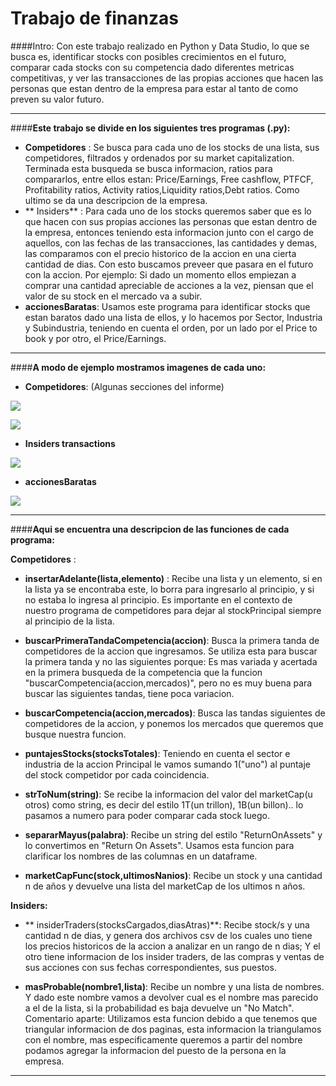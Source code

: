 # Trabajo de finanzas
####Intro:
Con este trabajo realizado en Python y Data Studio, lo que se busca es, identificar stocks con posibles crecimientos en el futuro, comparar cada stocks con su competencia dado diferentes metricas competitivas, y ver las transacciones de las propias acciones que hacen las personas que estan dentro de la empresa para estar al tanto de como preven su valor futuro.

------------

####**Este trabajo se divide en los siguientes tres programas (.py):**

- **Competidores** : Se busca para cada uno de los stocks de una lista, sus competidores, filtrados y ordenados por su market capitalization. Terminada esta busqueda se busca informacion, ratios para compararlos, entre ellos estan: Price/Earnings,  Free cashflow, PTFCF, Profitability ratios, Activity ratios,Liquidity ratios,Debt ratios. Como ultimo se da una descripcion de la empresa.
- ** Insiders** : Para cada uno de los stocks queremos saber que es lo que hacen con sus propias acciones las personas que estan dentro de la empresa, entonces teniendo esta informacion junto con el cargo de aquellos, con las fechas de las transacciones, las cantidades y demas, las comparamos con el precio historico de la accion en una cierta cantidad de dias. Con esto buscamos preveer que pasara en el futuro con la accion. Por ejemplo: Si dado un momento ellos empiezan a comprar una cantidad apreciable de acciones a la vez, piensan que el valor de su stock en el mercado va a subir.
- **accionesBaratas**: Usamos este programa para identificar stocks que estan baratos dado una lista de ellos, y lo hacemos por Sector, Industria y Subindustria, teniendo en cuenta el orden, por un lado por el Price to book y por otro, el Price/Earnings.

------------
####**A modo de ejemplo mostramos imagenes de cada uno:**
- **Competidores**: 
(Algunas secciones del informe)

![](https://i.ibb.co/8bFgtQN/competidores-foto1.png)

![](https://i.ibb.co/ww3PsJP/competidores-foto2.png)


- **Insiders transactions**

![](https://i.ibb.co/p3ww77L/insider-foto1.png)

- **accionesBaratas**

![](https://i.ibb.co/xSSwH6h/accionesbaratas-foto1.png)

------------

####**Aqui se encuentra una descripcion de las funciones de cada programa:**

 **Competidores** :
 
- **insertarAdelante(lista,elemento)** : Recibe una lista y un elemento, si en la lista ya se encontraba este, lo borra para ingresarlo al principio, y si no estaba lo ingresa al principio. Es importante en el contexto de nuestro programa de competidores para dejar al stockPrincipal siempre al principio de la lista.

- **buscarPrimeraTandaCompetencia(accion)**: Busca la primera tanda de competidores de la accion que ingresamos. Se utiliza esta para buscar la primera tanda y no las siguientes porque: Es mas variada y acertada en la primera busqueda de la competencia que la funcion "buscarCompetencia(accion,mercados)", pero no es muy buena para buscar las siguientes tandas, tiene poca variacion.

- **buscarCompetencia(accion,mercados)**: Busca las tandas siguientes de competidores de la accion, y ponemos los mercados que queremos que busque nuestra funcion.

- **puntajesStocks(stocksTotales)**: Teniendo en cuenta el sector e industria de la accion Principal le vamos sumando 1("uno") al puntaje del stock competidor por cada coincidencia.

- **strToNum(string)**: Se recibe la informacion del valor del marketCap(u otros) como string, es decir del estilo 1T(un trillon), 1B(un billon).. lo pasamos a numero para poder comparar cada stock luego.

- **separarMayus(palabra)**: Recibe un string del estilo "ReturnOnAssets" y lo convertimos en "Return On Assets". Usamos esta funcion para clarificar los nombres de las columnas en un dataframe.

- **marketCapFunc(stock,ultimosNanios)**: Recibe un stock y una cantidad n de años y devuelve una lista del marketCap de los ultimos n años.

**Insiders:**

-  ** insiderTraders(stocksCargados,diasAtras)**: Recibe stock/s y una cantidad n de dias, y genera dos archivos csv de los cuales uno tiene los precios historicos de la accion a analizar en un rango de n dias; Y el otro tiene informacion de los insider traders, de las compras y ventas de sus acciones con sus fechas correspondientes, sus puestos.

-  **masProbable(nombre1,lista)**: Recibe un nombre y una lista de nombres. Y dado este nombre vamos a devolver cual es el nombre mas parecido a el de la lista, si la probabilidad es baja devuelve un "No Match". Comentario aparte: Utilizamos esta funcion debido a que tenemos que triangular informacion de dos paginas, esta informacion la triangulamos con el nombre, mas especificamente queremos a partir del nombre podamos agregar la informacion del puesto de la persona en la empresa.

------------
